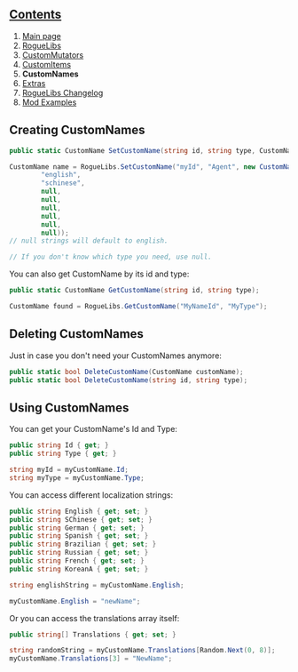 ## [Contents](https://github.com/Abbysssal/RogueLibs) ##

1. [Main page](/README.md)
2. [RogueLibs](/RogueLibs.md)
3. [CustomMutators](/CustomMutators.md)
4. [CustomItems](/CustomItems.md)
5. **CustomNames**
6. [Extras](/Extras.md)
7. [RogueLibs Changelog](/Changelog.md)
8. [Mod Examples](/Examples.md)

## Creating CustomNames ##
```cs
public static CustomName SetCustomName(string id, string type, CustomNameInfo info);
```
```cs
CustomName name = RogueLibs.SetCustomName("myId", "Agent", new CustomNameInfo(
        "english",
        "schinese",
        null,
        null,
        null,
        null,
        null,
        null));
// null strings will default to english.

// If you don't know which type you need, use null.
```
You can also get CustomName by its id and type:
```cs
public static CustomName GetCustomName(string id, string type);
```
```cs
CustomName found = RogueLibs.GetCustomName("MyNameId", "MyType");
```
## Deleting CustomNames ##
Just in case you don't need your CustomNames anymore:
```cs
public static bool DeleteCustomName(CustomName customName);
public static bool DeleteCustomName(string id, string type);
```
## Using CustomNames ##
You can get your CustomName's Id and Type:
```cs
public string Id { get; }
public string Type { get; }
```
```cs
string myId = myCustomName.Id;
string myType = myCustomName.Type;
```
You can access different localization strings:
```cs
public string English { get; set; }
public string SChinese { get; set; }
public string German { get; set; }
public string Spanish { get; set; }
public string Brazilian { get; set; }
public string Russian { get; set; }
public string French { get; set; }
public string KoreanA { get; set; }
```
```cs
string englishString = myCustomName.English;

myCustomName.English = "newName";
```
Or you can access the translations array itself:
```cs
public string[] Translations { get; set; }
```
```cs
string randomString = myCustomName.Translations[Random.Next(0, 8)];
myCustomName.Translations[3] = "NewName";
```















